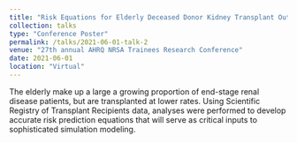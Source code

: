 ```yaml
---
title: "Risk Equations for Elderly Deceased Donor Kidney Transplant Outcomes"
collection: talks
type: "Conference Poster"
permalink: /talks/2021-06-01-talk-2
venue: "27th annual AHRQ NRSA Trainees Research Conference"
date: 2021-06-01
location: "Virtual"
---
```


The elderly make up a large a growing proportion of end-stage renal disease patients, but are transplanted at lower rates. Using Scientific Registry of Transplant Recipients data, analyses were performed to develop accurate risk prediction equations that will serve as critical inputs to sophisticated simulation modeling.
